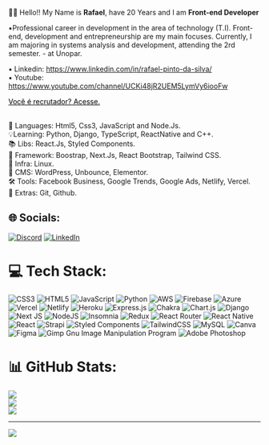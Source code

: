 

  


<!-- next -->
👋🏻 Hello!! My Name is **Rafael**, have 20 Years and I am **Front-end Developer**

▪️Professional career in development in the area of technology (T.I). Front-end, development and entrepreneurship are my main focuses. Currently, I am majoring in systems analysis and development, attending the 2rd semester. - at Unopar.

▪️ Linkedin: <a target="blank" href="https://www.linkedin.com/in/rafael-pinto-da-silva/" style="color:black"> 
  https://www.linkedin.com/in/rafael-pinto-da-silva/
  </a>
  </br>
▪️ Youtube: <a target="blank" href="https://www.youtube.com/channel/UCKi48jR2UEM5LymVy6iooFw" style="color:black"> 
https://www.youtube.com/channel/UCKi48jR2UEM5LymVy6iooFw  </a>
  
 
<div>
  <a target="blank" href="https://torecruiter.netlify.app/" style="color:black"> Você é recrutador? Acesse. 
  </a>
</div>
<br/> 

📌 Languages: Html5, Css3, JavaScript and Node.Js.
<br/> 
💡Learning: Python, Django, TypeScript, ReactNative and C++.
<br/> 
📚 Libs: React.Js, Styled Components.
<br/> 
💾 Framework: Boostrap, Next.Js, React Bootstrap, Tailwind CSS.
<br/> 
🔌 Infra: Linux.
<br/> 
🔧 CMS: WordPress, Unbounce, Elementor.
<br/> 
🛠️ Tools: Facebook Business, Google Trends, Google Ads, Netlify, Vercel.
<br/> 
🎁 Extras: Git, Github.

## 🌐 Socials:
[![Discord](https://img.shields.io/badge/Discord-%237289DA.svg?logo=discord&logoColor=white)](https://discordapp.com/users/Rafael_pds#6598) [![LinkedIn](https://img.shields.io/badge/LinkedIn-%230077B5.svg?logo=linkedin&logoColor=white)](https://linkedin.com/in/https://www.linkedin.com/in/rafael-pds/) 

# 💻 Tech Stack:
![CSS3](https://img.shields.io/badge/css3-%231572B6.svg?style=for-the-badge&logo=css3&logoColor=white) ![HTML5](https://img.shields.io/badge/html5-%23E34F26.svg?style=for-the-badge&logo=html5&logoColor=white) ![JavaScript](https://img.shields.io/badge/javascript-%23323330.svg?style=for-the-badge&logo=javascript&logoColor=%23F7DF1E) ![Python](https://img.shields.io/badge/python-3670A0?style=for-the-badge&logo=python&logoColor=ffdd54) ![AWS](https://img.shields.io/badge/AWS-%23FF9900.svg?style=for-the-badge&logo=amazon-aws&logoColor=white) ![Firebase](https://img.shields.io/badge/firebase-%23039BE5.svg?style=for-the-badge&logo=firebase) ![Azure](https://img.shields.io/badge/azure-%230072C6.svg?style=for-the-badge&logo=azure-devops&logoColor=white) ![Vercel](https://img.shields.io/badge/vercel-%23000000.svg?style=for-the-badge&logo=vercel&logoColor=white) ![Netlify](https://img.shields.io/badge/netlify-%23000000.svg?style=for-the-badge&logo=netlify&logoColor=#00C7B7) ![Heroku](https://img.shields.io/badge/heroku-%23430098.svg?style=for-the-badge&logo=heroku&logoColor=white) ![Express.js](https://img.shields.io/badge/express.js-%23404d59.svg?style=for-the-badge&logo=express&logoColor=%2361DAFB) ![Chakra](https://img.shields.io/badge/chakra-%234ED1C5.svg?style=for-the-badge&logo=chakraui&logoColor=white) ![Chart.js](https://img.shields.io/badge/chart.js-F5788D.svg?style=for-the-badge&logo=chart.js&logoColor=white) ![Django](https://img.shields.io/badge/django-%23092E20.svg?style=for-the-badge&logo=django&logoColor=white) ![Next JS](https://img.shields.io/badge/Next-black?style=for-the-badge&logo=next.js&logoColor=white) ![NodeJS](https://img.shields.io/badge/node.js-6DA55F?style=for-the-badge&logo=node.js&logoColor=white) ![Insomnia](https://img.shields.io/badge/Insomnia-black?style=for-the-badge&logo=insomnia&logoColor=5849BE) ![Redux](https://img.shields.io/badge/redux-%23593d88.svg?style=for-the-badge&logo=redux&logoColor=white) ![React Router](https://img.shields.io/badge/React_Router-CA4245?style=for-the-badge&logo=react-router&logoColor=white) ![React Native](https://img.shields.io/badge/react_native-%2320232a.svg?style=for-the-badge&logo=react&logoColor=%2361DAFB) ![React](https://img.shields.io/badge/react-%2320232a.svg?style=for-the-badge&logo=react&logoColor=%2361DAFB) ![Strapi](https://img.shields.io/badge/strapi-%232E7EEA.svg?style=for-the-badge&logo=strapi&logoColor=white) ![Styled Components](https://img.shields.io/badge/styled--components-DB7093?style=for-the-badge&logo=styled-components&logoColor=white) ![TailwindCSS](https://img.shields.io/badge/tailwindcss-%2338B2AC.svg?style=for-the-badge&logo=tailwind-css&logoColor=white) ![MySQL](https://img.shields.io/badge/mysql-%2300f.svg?style=for-the-badge&logo=mysql&logoColor=white) ![Canva](https://img.shields.io/badge/Canva-%2300C4CC.svg?style=for-the-badge&logo=Canva&logoColor=white) 	![Figma](https://img.shields.io/badge/figma-%23F24E1E.svg?style=for-the-badge&logo=figma&logoColor=white) ![Gimp Gnu Image Manipulation Program](https://img.shields.io/badge/Gimp-657D8B?style=for-the-badge&logo=gimp&logoColor=FFFFFF) ![Adobe Photoshop](https://img.shields.io/badge/adobephotoshop-%2331A8FF.svg?style=for-the-badge&logo=adobephotoshop&logoColor=white)
# 📊 GitHub Stats:
![](https://github-readme-stats.vercel.app/api?username=Rafael-doctom&theme=dark&hide_border=true&include_all_commits=false&count_private=false)<br/>
![](https://github-readme-streak-stats.herokuapp.com/?user=Rafael-doctom&theme=dark&hide_border=true)<br/>
![](https://github-readme-stats.vercel.app/api/top-langs/?username=Rafael-doctom&theme=dark&hide_border=true&include_all_commits=false&count_private=false&layout=compact)


---
<a target="blank" href="https://visitcount.itsvg.in">
  <img src="https://visitcount.itsvg.in/api?id=Rafael-doctom&label=Visualizac%C3%B5es%20de%20perfil&color=11&icon=0&pretty=true" />
</a>



